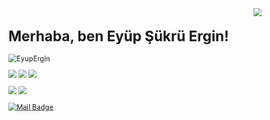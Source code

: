 <img align='right' src="https://github-readme-stats.vercel.app/api?username=EyupErgin&show_icons=true">

# Merhaba, ben     Eyüp Şükrü Ergin! 
<p align="left"> <img src="https://komarev.com/ghpvc/?username=EyupErgin" alt="EyupErgin" /> </p>

<!-- [![](https://img.shields.io/twitter/follow/mertcobanov?style=social)](https://www.twitter.com/mertcobanov) -->
[![](https://img.shields.io/github/followers/EyupErgin?style=social)](https://www.github.com/EyupErgin)
[![](https://img.shields.io/github/stars/EyupErgin?style=social)](https://www.github.com/EyupErgin)
[![](https://img.shields.io/github/sponsors/EyupErgin?style=social)](https://www.github.com/EyupErgin)

 <!--[![](https://img.shields.io/badge/youtube-%23FF0000.svg?&style=for-the-badge&logo=youtube&logoColor=white")](https://www.youtube.com/mertcobanov) -->
 <!-- [![](https://img.shields.io/badge/twitter-%231DA1F2.svg?&style=for-the-badge&logo=twitter&logoColor=white)](https://www.twitter.com/mertcobanov) -->
[![](https://img.shields.io/badge/linkedin-%230077B5.svg?&style=for-the-badge&logo=linkedin&logoColor=white)](https://www.linkedin.com/in/eyupergin/)
[![](https://img.shields.io/badge/medium-%2312100E.svg?&style=for-the-badge&logo=medium&logoColor=white)](https://eyupergin.medium.com/)
 <!-- [![](https://img.shields.io/badge/instagram-%23E4405F.svg?&style=for-the-badge&logo=instagram&logoColor=white)](https://instagram.com/mertcobanov) -->
[![Mail Badge](https://img.shields.io/badge/eyupsukruergin@outlook.com-c14438?style=for-the-badge&logo=Gmail&logoColor=white&link=mailto:eyupsukruergin@outlook.com)](mailto:eyupsukruergin@outlook.com)


